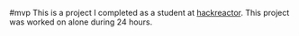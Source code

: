 #mvp
This is a project I completed as a student at [hackreactor](http://hackreactor.com). This project was worked on alone during 24 hours.
